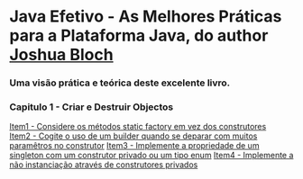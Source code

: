 # Java Efetivo - As Melhores Práticas para a Plataforma Java, do author [Joshua Bloch](https://pt.wikipedia.org/wiki/Joshua_Bloch)
### Uma visão prática e teórica deste excelente livro.

### Capitulo 1 - Criar e Destruir Objectos

[Item1 - Considere os métodos static factory em vez dos construtores](chapter-1/item1.md) </br>
[Item2 - Cogite o uso de um builder quando se deparar com muitos paramêtros no construtor](chapter-1/item2.md)
[Item3 - Implemente a propriedade de um singleton com um construtor privado ou um tipo enum](chapter-1/item3.md)
[Item4 - Implemente a não instanciação através de construtores privados](chapter-1/item4.md)
